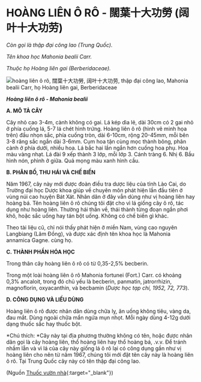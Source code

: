 # HOÀNG LIÊN Ô RÔ - 闊葉十大功勞 (阔叶十大功劳)

*Còn gọi là thập đại công lao (Trung Quốc).*

*Tên khoa học Mahonia bealii Carr.*

*Thuộc họ Hoàng liên gai (Berberidaceae).*

![hoàng liên ô rô, 闊葉十大功勞, 阔叶十大功劳, thập đại công lao, Mahonia bealii Carr, họ Hoàng liên gai, Berberidaceae](/imgs/caythuoc/dtl/hoang-lien-o-ro.jpg)

***Hoàng liên ô rô - Mahonia bealii***

**A. MÔ TẢ CÂY**

Cây nhỏ cao 3-4m, cành không có gai. Lá kép dìa lẻ, dài 30cm có 2 gai nhỏ ở phía cuống lá, 5-7 lá chét hình trứng. Hoàng liên ô rô (hình vẽ minh họa trên) đầu nhọn sắc, phía cuống tròn, dài 6-10cm, rộng 20-45mm, mỗi bên 3-8 răng sắc ngắn dài 3-6mm. Cụm hoa tận cùng mọc thành bông, phân cành ở phía dưới, nhiều hoa. Lá bắc hai lần ngắn hơn cuống hoa phụ. Hoa màu vàng nhạt. Lá đài 9 xếp thành 3 lớp, mỗi lớp 3. Cánh tràng 6. Nhị 6. Bầu hình nón, phình ở giữa. Quả mọng màu xanh hình cầu.

**B. PHÂN BỐ, THU HÁI VÀ CHẾ BIẾN**

Năm 1967, cây này mới được đoàn điều tra dược liệu của tỉnh Lào Cai, do Trường đại học Dược khoa giúp về chuyên môn phát hiện lần đầu tiên ở vùng núi cao huyện Bát Xát. Nhân dân ở đây vẫn dùng như vị hoàng liên hay hoàng bá. Tên hoàng liên ô rô chúng tôi đặt cho vì lá giống cây ô rô, tác dụng như hoàng liên. Thường hái thân về, thái thành từng đoạn ngắn phơi khô, hoặc sắc uống hay tán bột uống. Không có chế biến gì khác.

Theo tài liệu cũ, chỉ nói thấy phát hiện ở miền Nam, vùng cao nguyên Langbiang (Lâm Đồng), và được xác định tên khoa học là Mahonia annamica Gagne. cùng họ.

**C. THÀNH PHẦN HÓA HỌC**

Trong thân cây hoàng liên ô rô có từ 0,35-2,5% becberin.

Trong một loài hoàng liên ô rô Mahonia fortunei (Fort.) Carr. có khoảng 0,3% ancaloit, trong đó chủ yếu là becberin, panmatin, jatrorrhizin, magnoflorin, oxyacanthin, và becbamin (*Dược học tạp chí, 1952, 72, 773*).

**D. CÔNG DỤNG VÀ LIỀU DÙNG**

Hoàng liên ô rô được nhân dân dùng chữa lỵ, ăn uống không tiêu, vàng da, đau mắt. Dùng ngoài chữa mẩn ngứa mụn nhọt. Mỗi ngày dùng 4-12g dưới dạng thuốc sắc hay thuốc bột.

*Chú thích: *Cây này tại địa phương thường không có tên, hoặc được nhân dân gọi là cây hoàng liên, thổ hoàng liên hay thổ hoàng bá, .v.v. Để tránh nhầm lẫn và vì lá của cây này giống lá ô rô lại có công dụng gần như vị hoàng liên cho nên từ năm 1967, chúng tôi mới đặt tên cây này là hoàng liên ô rô. Tại Trung Quốc cây này có tên thập đại công lao.


(Nguồn [Thuốc vườn nhà](http://thuocvuonnha.com){:target="_blank"})